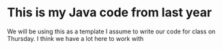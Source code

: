 # This is my Java code from last year

We will be using this as a template I assume to write our code for class on Thursday. I think we have a lot here  to work with